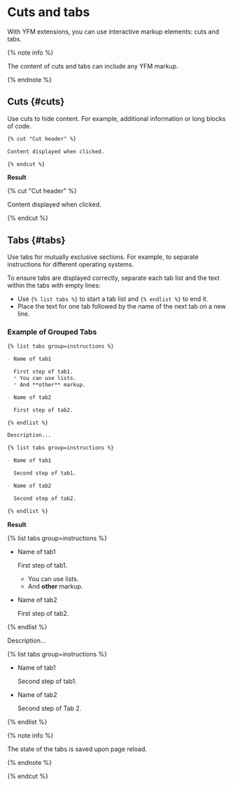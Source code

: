 # Cuts and tabs

With YFM extensions, you can use interactive markup elements: cuts and tabs.

{% note info %}

The content of cuts and tabs can include any YFM markup.

{% endnote %}

## Cuts {#cuts}

Use cuts to hide content. For example, additional information or long blocks of code.

```markdown
{% cut "Cut header" %}

Content displayed when clicked.

{% endcut %}
```

**Result**

{% cut "Cut header" %}

Content displayed when clicked.

{% endcut %}

## Tabs {#tabs}

Use tabs for mutually exclusive sections. For example, to separate instructions for different operating systems.

To ensure tabs are displayed correctly, separate each tab list and the text within the tabs with empty lines:

* Use `{% list tabs %}` to start a tab list and `{% endlist %}` to end it.
* Place the text for one tab followed by the name of the next tab on a new line.

### Example of Grouped Tabs

```markdown
{% list tabs group=instructions %}

- Name of tab1

  First step of tab1.
  * You can use lists.
  * And **other** markup.

- Name of tab2

  First step of tab2.

{% endlist %}

Description...

{% list tabs group=instructions %}

- Name of tab1

  Second step of tab1.

- Name of tab2

  Second step of tab2.

{% endlist %}
```

**Result**


{% list tabs group=instructions %}

- Name of tab1

  First step of tab1.
  * You can use lists.
  * And **other** markup.

- Name of tab2

  First step of tab2.

{% endlist %}

Description...

{% list tabs group=instructions %}

- Name of tab1

  Second step of tab1.

- Name of tab2

  Second step of Tab 2.



{% endlist %}


{% note info %}

  The state of the tabs is saved upon page reload.

{% endnote %}

{% endcut %}

